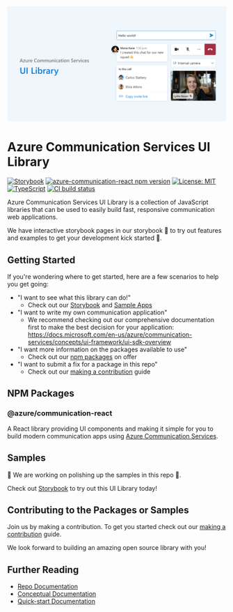 ![ui-library-banner-image.png](./docs/images/ui-library-banner-image.png)

# Azure Communication Services UI Library

[![Storybook](https://raw.githubusercontent.com/storybooks/brand/master/badge/badge-storybook.svg)](https://azure.github.io/communication-ui-sdk)
[![azure-communication-react npm version](https://badge.fury.io/js/%40azure%2Fcommunication-react.svg)](https://www.npmjs.com/package/@azure/communication-react)
[![License: MIT](https://img.shields.io/badge/License-MIT-yellow.svg)](https://opensource.org/licenses/MIT)
[![TypeScript](https://img.shields.io/badge/%3C%2F%3E-TypeScript-%230074c1.svg)](https://www.typescriptlang.org/)
[![CI build status](https://github.com/Azure/communication-ui-sdk/workflows/CI/badge.svg?branch=main)](https://github.com/Azure/communication-ui-sdk/actions/workflows/ci.yml?query=branch%3Amain)

Azure Communication Services UI Library is a collection of JavaScript libraries that can be used to easily build fast, responsive communication web applications.

We have interactive storybook pages in our storybook 📖 to try out features and examples to get your development kick started 🚀.

## Getting Started

If you're wondering where to get started, here are a few scenarios to help you get going:

* "I want to see what this library can do!"
  * Check out our [Storybook](https://azure.github.io/communication-ui-sdk) and [Sample Apps](#samples)
* "I want to write my own communication application"
  * We recommend checking out our comprehensive documentation first to make the best decision for your application: <https://docs.microsoft.com/en-us/azure/communication-services/concepts/ui-framework/ui-sdk-overview>
* "I want more information on the packages available to use"
  * Check out our [npm packages](#npm-packages) on offer
* "I want to submit a fix for a package in this repo"
  * Check out our [making a contribution](<./docs/contributing-guide/1. getting-set-up.md>) guide

## NPM Packages

### @azure/communication-react

A React library providing UI components and  making it simple for you to build modern communication apps using [Azure Communication Services](https://azure.microsoft.com/en-us/services/communication-services/).

## Samples

🚧 We are working on polishing up the samples in this repo 🚧.

Check out [Storybook](https://azure.github.io/communication-ui-sdk) to try out this UI Library today!

## Contributing to the Packages or Samples

Join us by making a contribution. To get you started check out our [making a contribution](<./docs/contributing-guide/1. getting-set-up.md>) guide.

We look forward to building an amazing open source library with you!

## Further Reading

* [Repo Documentation](./docs/README.md)
* [Conceptual Documentation](https://docs.microsoft.com/en-us/azure/communication-services/concepts/ui-framework/ui-sdk-overview)
* [Quick-start Documentation](https://azure.github.io/communication-ui-sdk/?path=/story/quickstart-ui-components--page)
